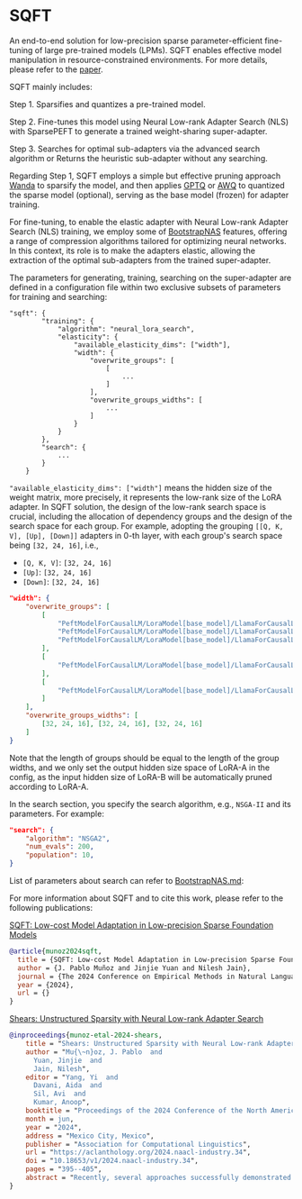 # SQFT

An end-to-end solution for low-precision sparse parameter-efficient fine-tuning of large pre-trained models (LPMs). 
SQFT enables effective model manipulation in resource-constrained environments. 
For more details, please refer to the [paper](https://arxiv.org/abs/2410.03750).

SQFT mainly includes:

Step 1. Sparsifies and quantizes a pre-trained model.

Step 2. Fine-tunes this model using Neural Low-rank Adapter Search (NLS) with SparsePEFT to generate a trained weight-sharing super-adapter.

Step 3. Searches for optimal sub-adapters via the advanced search algorithm or Returns the heuristic sub-adapter without any searching.

Regarding Step 1, SQFT employs a simple but effective pruning approach [Wanda](https://arxiv.org/abs/2306.11695) to sparsify the model, 
and then applies [GPTQ](https://arxiv.org/abs/2210.17323) or [AWQ](https://arxiv.org/abs/2306.00978) to quantized the sparse model (optional), 
serving as the base model (frozen) for adapter training. 

For fine-tuning, to enable the elastic adapter with Neural Low-rank Adapter Search (NLS) training, we employ some of [BootstrapNAS](https://github.com/openvinotoolkit/nncf/tree/develop/nncf/experimental/torch/nas/bootstrapNAS) features, 
offering a range of compression algorithms tailored for optimizing neural networks. 
In this context, its role is to make the adapters elastic, allowing the extraction of the optimal sub-adapters from the trained super-adapter.

The parameters for generating, training, searching on the super-adapter are defined in a configuration file within two exclusive subsets of parameters for training and searching:

```json5
"sqft": {
        "training": {
            "algorithm": "neural_lora_search",
            "elasticity": {
                "available_elasticity_dims": ["width"],
                "width": {
                    "overwrite_groups": [
                        [
                            ...
                        ]
                    ],
                    "overwrite_groups_widths": [
                        ...
                    ]
                }
            }
        },
        "search": {
            ...
        }
    }
```

`"available_elasticity_dims": ["width"]` means the hidden size of the weight matrix, more precisely, it represents the low-rank size of the LoRA adapter.
In SQFT solution, the design of the low-rank search space is crucial, including the allocation of dependency groups and the design of the search space for each group. 
For example, adopting the grouping `[[Q, K, V], [Up], [Down]]` adapters in 0-th layer, with each group's search space being `[32, 24, 16]`, i.e.,

- `[Q, K, V]`: `[32, 24, 16]`
- `[Up]`: `[32, 24, 16]`
- `[Down]`: `[32, 24, 16]`

```json
"width": {
    "overwrite_groups": [
        [
            "PeftModelForCausalLM/LoraModel[base_model]/LlamaForCausalLM[model]/LlamaModel[model]/ModuleList[layers]/LlamaDecoderLayer[0]/LlamaAttention[self_attn]/Linear[q_proj]/ModuleDict[lora_A]/NNCFLinear[default]/linear_0",
            "PeftModelForCausalLM/LoraModel[base_model]/LlamaForCausalLM[model]/LlamaModel[model]/ModuleList[layers]/LlamaDecoderLayer[0]/LlamaAttention[self_attn]/Linear[k_proj]/ModuleDict[lora_A]/NNCFLinear[default]/linear_0",
            "PeftModelForCausalLM/LoraModel[base_model]/LlamaForCausalLM[model]/LlamaModel[model]/ModuleList[layers]/LlamaDecoderLayer[0]/LlamaAttention[self_attn]/Linear[v_proj]/ModuleDict[lora_A]/NNCFLinear[default]/linear_0"
        ],
        [
            "PeftModelForCausalLM/LoraModel[base_model]/LlamaForCausalLM[model]/LlamaModel[model]/ModuleList[layers]/LlamaDecoderLayer[0]/LlamaMLP[mlp]/Linear[up_proj]/ModuleDict[lora_A]/NNCFLinear[default]/linear_0"
        ],
        [
            "PeftModelForCausalLM/LoraModel[base_model]/LlamaForCausalLM[model]/LlamaModel[model]/ModuleList[layers]/LlamaDecoderLayer[0]/LlamaMLP[mlp]/Linear[down_proj]/ModuleDict[lora_A]/NNCFLinear[default]/linear_0"
        ]
    ],
    "overwrite_groups_widths": [
        [32, 24, 16], [32, 24, 16], [32, 24, 16]
    ]
}
```

Note that the length of groups should be equal to the length of the group widths, and we only set the output hidden 
size space of LoRA-A in the config, as the input hidden size of LoRA-B will be automatically pruned according to LoRA-A.

In the search section, you specify the search algorithm, e.g., `NSGA-II` and its parameters. For example:

```json
"search": {
    "algorithm": "NSGA2",
    "num_evals": 200,
    "population": 10,
}
```

List of parameters about search can refer to [BootstrapNAS.md](../nas/bootstrapNAS/BootstrapNAS.md):

For more information about SQFT and to cite this work, please refer to the following publications:


[SQFT: Low-cost Model Adaptation in Low-precision Sparse Foundation Models](https://arxiv.org/abs/2410.03750)

```bibtex
@article{munoz2024sqft,
  title = {SQFT: Low-cost Model Adaptation in Low-precision Sparse Foundation Models},
  author = {J. Pablo Muñoz and Jinjie Yuan and Nilesh Jain},
  journal = {The 2024 Conference on Empirical Methods in Natural Language Processing (Findings)},
  year = {2024},
  url = {}
}
```

[Shears: Unstructured Sparsity with Neural Low-rank Adapter Search](https://arxiv.org/abs/2404.10934)

```bibtex
@inproceedings{munoz-etal-2024-shears,
    title = "Shears: Unstructured Sparsity with Neural Low-rank Adapter Search",
    author = "Mu{\~n}oz, J. Pablo  and
      Yuan, Jinjie  and
      Jain, Nilesh",
    editor = "Yang, Yi  and
      Davani, Aida  and
      Sil, Avi  and
      Kumar, Anoop",
    booktitle = "Proceedings of the 2024 Conference of the North American Chapter of the Association for Computational Linguistics: Human Language Technologies (Volume 6: Industry Track)",
    month = jun,
    year = "2024",
    address = "Mexico City, Mexico",
    publisher = "Association for Computational Linguistics",
    url = "https://aclanthology.org/2024.naacl-industry.34",
    doi = "10.18653/v1/2024.naacl-industry.34",
    pages = "395--405",
    abstract = "Recently, several approaches successfully demonstrated that weight-sharing Neural Architecture Search (NAS) can effectively explore a search space of elastic low-rank adapters (LoRA), allowing the parameter-efficient fine-tuning (PEFT) and compression of large language models. In this paper, we introduce a novel approach called Shears, demonstrating how the integration of cost-effective sparsity and a proposed Neural Low-rank adapter Search (NLS) algorithm can further improve the efficiency of PEFT approaches. Results demonstrate the benefits of Shears compared to other methods, reaching high sparsity levels while improving or with little drop in accuracy, utilizing a single GPU for a pair of hours.",
}
```
